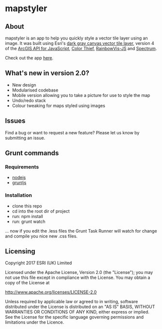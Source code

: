 # mapstyler

## About
mapstyler is an app to help you quickly style a vector tile layer using an image. It was built using Esri's [dark gray canvas vector tile layer](https://www.arcgis.com/home/item.html?id=5ad3948260a147a993ef4865e3fad476), version 4 of the [ArcGIS API for JavaScript](https://developers.arcgis.com/javascript), [Color Thief](https://github.com/lokesh/color-thief), [RainbowVis-JS](https://github.com/anomal/RainbowVis-JS) and [Spectrum](https://bgrins.github.io/spectrum/).

Check out the app [here](http://esriuk.com/mapstyler).

## What's new in version 2.0?
- New design
- Modularised codebase
- Mobile version allowing you to take a picture for use to style the map
- Undo/redo stack
- Colour tweaking for maps styled using images

## Issues

Find a bug or want to request a new feature? Please let us know by submitting an issue.

## Grunt commands

### Requirements

* [nodejs](https://nodejs.org/en/)
* [gruntjs](https://gruntjs.com/)

### Installation

* clone this repo
* cd into the root dir of project
* run: npm install
* run: grunt watch

... now if you edit the .less files the Grunt Task Runner will watch for change and compile you nice new .css files.

## Licensing

Copyright 2017 ESRI (UK) Limited

Licensed under the Apache License, Version 2.0 (the "License"); you may not use this file except in compliance with the License. You may obtain a copy of the License at

http://www.apache.org/licenses/LICENSE-2.0

Unless required by applicable law or agreed to in writing, software distributed under the License is distributed on an "AS IS" BASIS, WITHOUT WARRANTIES OR CONDITIONS OF ANY KIND, either express or implied. See the License for the specific language governing permissions and limitations under the Licence.
